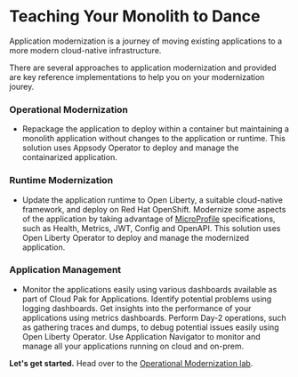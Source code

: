 # Teaching Your Monolith to Dance

Application modernization is a journey of moving existing applications to a more modern cloud-native infrastructure.

There are several approaches to application modernization and provided are key reference implementations to help you on your modernization jourey.

### Operational Modernization

* Repackage the application to deploy within a container but maintaining a monolith application without changes to the application or runtime. This solution uses Appsody Operator to deploy and manage the containarized application. 

### Runtime Modernization

* Update the application runtime to Open Liberty, a suitable cloud-native framework, and deploy on Red Hat OpenShift. Modernize some aspects of the application by taking advantage of [MicroProfile](https://microprofile.io/) specifications, such as Health, Metrics, JWT, Config and OpenAPI. This solution uses Open Liberty Operator to deploy and manage the modernized application.

### Application Management

* Monitor the applications easily using various dashboards available as part of Cloud Pak for Applications. Identify potential problems using logging dashboards. Get insights into the performance of your applications using metrics dashboards. Perform Day-2 operations, such as gathering traces and dumps, to debug potential issues easily using Open Liberty Operator. Use Application Navigator to monitor and manage all your applications running on cloud and on-prem.


**Let's get started.** Head over to the [Operational Modernization lab](operational-modernization/README.md).